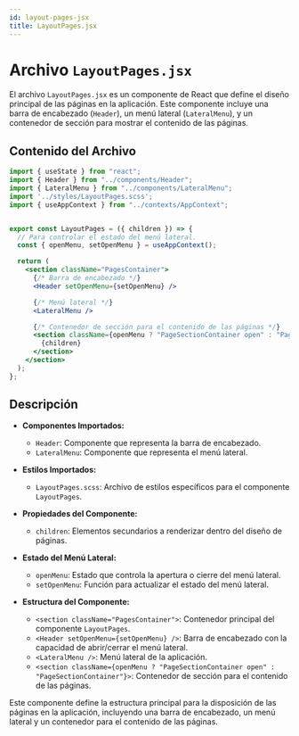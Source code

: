 ```yaml
---
id: layout-pages-jsx
title: LayoutPages.jsx
---
```


# Archivo `LayoutPages.jsx`

El archivo `LayoutPages.jsx` es un componente de React que define el diseño principal de las páginas en la aplicación. Este componente incluye una barra de encabezado (`Header`), un menú lateral (`LateralMenu`), y un contenedor de sección para mostrar el contenido de las páginas.

## Contenido del Archivo

```jsx
import { useState } from "react";
import { Header } from "../components/Header";
import { LateralMenu } from "../components/LateralMenu";
import '../styles/LayoutPages.scss';
import { useAppContext } from "../contexts/AppContext";


export const LayoutPages = ({ children }) => {
  // Para controlar el estado del menú lateral.
  const { openMenu, setOpenMenu } = useAppContext();

  return (
    <section className="PagesContainer">
      {/* Barra de encabezado */}
      <Header setOpenMenu={setOpenMenu} />

      {/* Menú lateral */}
      <LateralMenu />

      {/* Contenedor de sección para el contenido de las páginas */}
      <section className={openMenu ? "PageSectionContainer open" : "PageSectionContainer"}>
        {children}
      </section>
    </section>
  );
};
```

## Descripción

- **Componentes Importados:**
  - `Header`: Componente que representa la barra de encabezado.
  - `LateralMenu`: Componente que representa el menú lateral.
  
- **Estilos Importados:**
  - `LayoutPages.scss`: Archivo de estilos específicos para el componente `LayoutPages`.

- **Propiedades del Componente:**
  - `children`: Elementos secundarios a renderizar dentro del diseño de páginas.

- **Estado del Menú Lateral:**
  - `openMenu`: Estado que controla la apertura o cierre del menú lateral.
  - `setOpenMenu`: Función para actualizar el estado del menú lateral.

- **Estructura del Componente:**
  - `<section className="PagesContainer">`: Contenedor principal del componente `LayoutPages`.
  - `<Header setOpenMenu={setOpenMenu} />`: Barra de encabezado con la capacidad de abrir/cerrar el menú lateral.
  - `<LateralMenu />`: Menú lateral de la aplicación.
  - `<section className={openMenu ? "PageSectionContainer open" : "PageSectionContainer"}>`: Contenedor de sección para el contenido de las páginas.

Este componente define la estructura principal para la disposición de las páginas en la aplicación, incluyendo una barra de encabezado, un menú lateral y un contenedor para el contenido de las páginas.

